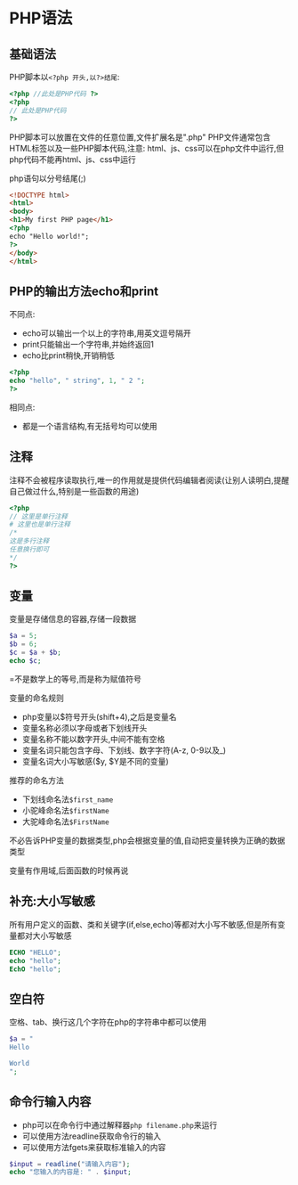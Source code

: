 # PHP语法

## 基础语法

PHP脚本以`<?php 开头,以?>结尾`:

```php
<?php //此处是PHP代码 ?>
<?php
// 此处是PHP代码
?>
```

PHP脚本可以放置在文件的任意位置,文件扩展名是".php"
PHP文件通常包含HTML标签以及一些PHP脚本代码,注意: html、js、css可以在php文件中运行,但php代码不能再html、js、css中运行

php语句以分号结尾(;)

```html
<!DOCTYPE html>
<html>
<body>
<h1>My first PHP page</h1>
<?php
echo "Hello world!";
?>
</body>
</html>
```

## PHP的输出方法echo和print

不同点:
- echo可以输出一个以上的字符串,用英文逗号隔开
- print只能输出一个字符串,并始终返回1
- echo比print稍快,开销稍低

```php
<?php
echo "hello", " string", 1, " 2 ";
?>
```

相同点:
- 都是一个语言结构,有无括号均可以使用

## 注释

注释不会被程序读取执行,唯一的作用就是提供代码编辑者阅读(让别人读明白,提醒自己做过什么,特别是一些函数的用途)

```php
<?php
// 这里是单行注释
# 这里也是单行注释
/*
这是多行注释
任意换行即可
*/
?>
```

## 变量

变量是存储信息的容器,存储一段数据

```php
$a = 5;
$b = 6;
$c = $a + $b;
echo $c;
```

=不是数学上的等号,而是称为赋值符号

变量的命名规则
- php变量以$符号开头(shift+4),之后是变量名
- 变量名称必须以字母或者下划线开头
- 变量名称不能以数字开头,中间不能有空格
- 变量名词只能包含字母、下划线、数字字符(A-z, 0-9以及_)
- 变量名词大小写敏感($y, $Y是不同的变量)

推荐的命名方法
- 下划线命名法`$first_name`
- 小驼峰命名法`$firstName`
- 大驼峰命名法`$FirstName`

不必告诉PHP变量的数据类型,php会根据变量的值,自动把变量转换为正确的数据类型

变量有作用域,后面函数的时候再说

## 补充:大小写敏感

所有用户定义的函数、类和关键字(if,else,echo)等都对大小写不敏感,但是所有变量都对大小写敏感

```php
ECHO "HELLO";
echo "hello";
EchO "hello";
```

## 空白符

空格、tab、换行这几个字符在php的字符串中都可以使用

```php
$a = "
Hello

World
";
```

## 命令行输入内容

- php可以在命令行中通过解释器`php filename.php`来运行
- 可以使用方法readline获取命令行的输入
- 可以使用方法fgets来获取标准输入的内容

```php
$input = readline("请输入内容");
echo "您输入的内容是: " . $input;
```
